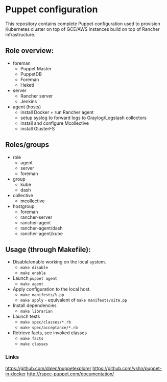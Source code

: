 # Puppet configuration

This repository contains complete Puppet configuration used to provision Kubernetes cluster on top of GCE/AWS instances build on top of Rancher infrastructure.

## Role overview:

- foreman
  + Puppet Master
  + PuppetDB
  + Foreman
  + Heketi
- server
  + Rancher server
  + Jenkins
- agent (hosts)
  + install Docker + run Rancher agent
  + setup syslog to forward logs to Graylog/Logstash collectors
  + install and configure Mcollective
  + install GlusterFS

## Roles/groups

+ role
  - agent
  - server
  - foreman
+ group
  - kube
  - dash
+ collective
  - mcollective
+ hostgroup
  - foreman
  - rancher-server
  - rancher-agent
  - rancher-agent/dash
  - rancher-agent/kube

## Usage (through Makefile):

+ Disable/enable working on the local system.
  - `make disable`
  - `make enable`
+ Launch `puppet agent`
  - `make agent`
+ Apply configuration to the local host.
  - `make manifests/%.pp`
  - `make apply` - equivalent of `make manifests/site.pp`
+ Install dependencies
  - `make librarian`
+ Launch tests
  - `make spec/classes/*.rb`
  - `make spec/acceptance/*.rb`
+ Retrieve facts, see invoked classes
  - `make facts`
  - `make classes`

### Links

https://github.com/dalen/puppetexplorer
https://github.com/vshn/puppet-in-docker
http://rspec-puppet.com/documentation/
